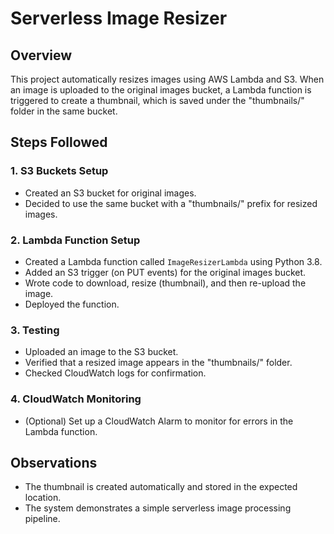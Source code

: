 # Serverless Image Resizer

## Overview
This project automatically resizes images using AWS Lambda and S3. When an image is uploaded to the original images bucket, a Lambda function is triggered to create a thumbnail, which is saved under the "thumbnails/" folder in the same bucket.

## Steps Followed

### 1. S3 Buckets Setup
- Created an S3 bucket for original images.
- Decided to use the same bucket with a "thumbnails/" prefix for resized images.

### 2. Lambda Function Setup
- Created a Lambda function called `ImageResizerLambda` using Python 3.8.
- Added an S3 trigger (on PUT events) for the original images bucket.
- Wrote code to download, resize (thumbnail), and then re-upload the image.
- Deployed the function.

### 3. Testing
- Uploaded an image to the S3 bucket.
- Verified that a resized image appears in the "thumbnails/" folder.
- Checked CloudWatch logs for confirmation.

### 4. CloudWatch Monitoring
- (Optional) Set up a CloudWatch Alarm to monitor for errors in the Lambda function.

## Observations
- The thumbnail is created automatically and stored in the expected location.
- The system demonstrates a simple serverless image processing pipeline.
